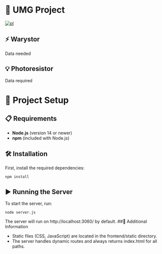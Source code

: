 # 🏫 UMG Project
[![pl](https://img.shields.io/badge/lang-pl-red.svg)](https://github.com/AiR-Gr2/UMG-Projekt/blob/master/README.md)
## ⚡ Warystor
Data needed

## 💡 Photoresistor 
Data required

# 🚀 Project Setup
## 📋 Requirements
- **Node.js** (version 14 or newer)
- **npm** (included with Node.js)

## 🛠 Installation
First, install the required dependencies:
```console
npm install
```
## ▶️ Running the Server
To start the server, run:
```console
node server.js
```
The server will run on http://localhost:3060/ by default.
##🔧 Additional Information
- Static files (CSS, JavaScript) are located in the frontend/static directory.
- The server handles dynamic routes and always returns index.html for all paths.
